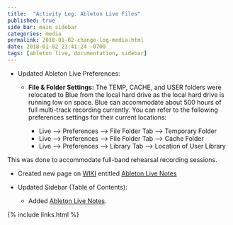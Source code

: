 ```yaml
---
title:  "Activity Log: Ableton Live Files"
published: true
side_bar: main_sidebar
categories: media
permalink: 2018-01-02-change-log-media.html
date: 2018-01-02 23:41:24 -0700
tags: [ableton live, documentation, sidebar]
---
```


- Updated Ableton Live Preferences:

  - **File & Folder Settings:** The TEMP, CACHE, and USER folders were relocated to Blue from the local hard drive as the local hard drive is running low on space.  Blue can accommodate about 500 hours of full multi-track recording currently.  You can refer to the following preferences settings for their current locations:

    - Live --> Preferences --> File Folder Tab --> Temporary Folder
    - Live --> Preferences --> File Folder Tab --> Cache Folder
    - Live --> Preferences --> Library Tab --> Location of User Library

This was done to accommodate full-band rehearsal recording sessions.

- Created new page on [WIKI](https://github.com/NewValleyChurch/Infrastructure/wiki) entitled [Ableton Live Notes](https://github.com/NewValleyChurch/Infrastructure/wiki/Ableton-Live-Notes)

- Updated Sidebar (Table of Contents):

  - Added [Ableton Live Notes](https://github.com/NewValleyChurch/Infrastructure/wiki/Ableton-Live-Notes).


{% include links.html %}
